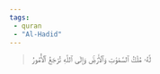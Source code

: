 ```yaml
---
tags: 
 - quran 
 - "Al-Hadid"
---
```


> لَّهُۥ مُلۡكُ ٱلسَّمَٰوَٰتِ وَٱلۡأَرۡضِۚ وَإِلَى ٱللَّهِ تُرۡجَعُ ٱلۡأُمُورُ
